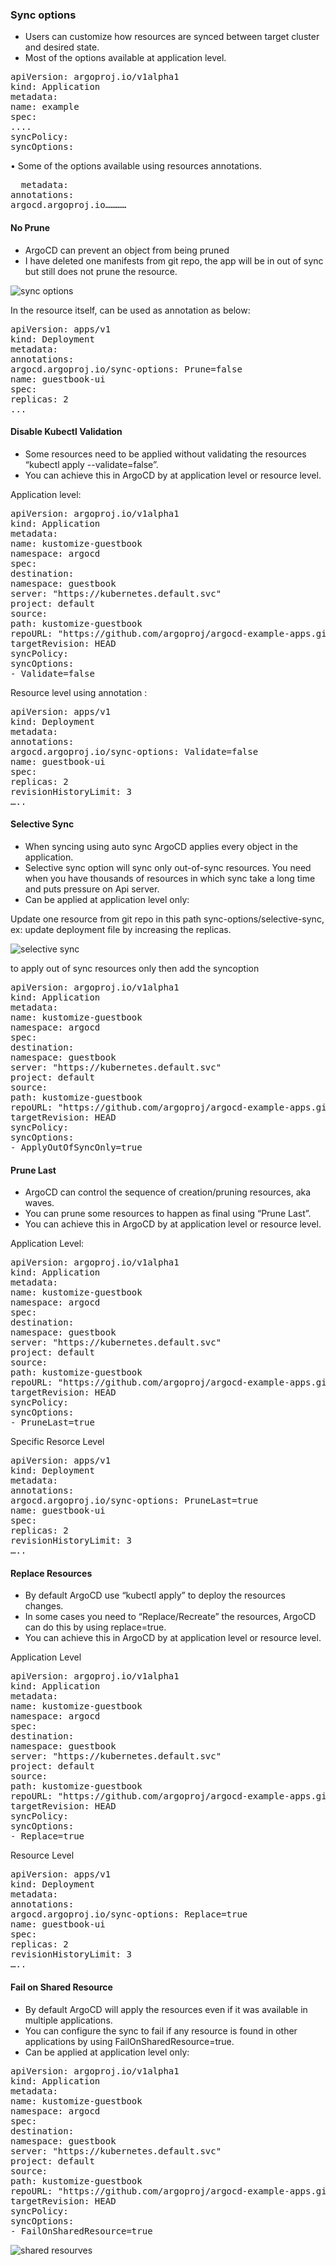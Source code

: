 ###  Sync options

* Users can customize how resources are synced between target cluster and desired state.
* Most of the options available at application level.

<pre>
apiVersion: argoproj.io/v1alpha1
kind: Application
metadata: 
name: example
spec: 
....
syncPolicy:
syncOptions:
</pre>

• Some of the options available using resources annotations.
<pre>
  metadata: 
annotations: 
argocd.argoproj.io…………
</pre>

####  No Prune 

* ArgoCD can prevent an object from being pruned
* I have deleted one manifests from git repo, the app will be in out of sync but still does not prune the resource.

![sync options](sync-options-auto-purne.PNG)

In the resource itself, can be used as annotation as below:
<pre>
apiVersion: apps/v1
kind: Deployment
metadata:
annotations:
argocd.argoproj.io/sync-options: Prune=false
name: guestbook-ui
spec:
replicas: 2
...
</pre>

####  Disable Kubectl Validation

*  Some resources need to be applied without validating the resources “kubectl apply --validate=false”.
*  You can achieve this in ArgoCD by at application level or resource level.

  Application level:
<pre>
apiVersion: argoproj.io/v1alpha1
kind: Application
metadata: 
name: kustomize-guestbook
namespace: argocd
spec: 
destination: 
namespace: guestbook
server: "https://kubernetes.default.svc"
project: default
source: 
path: kustomize-guestbook
repoURL: "https://github.com/argoproj/argocd-example-apps.git"
targetRevision: HEAD
syncPolicy:
syncOptions: 
- Validate=false
</pre>

Resource level using annotation :
<pre>
apiVersion: apps/v1
kind: Deployment
metadata:
annotations:
argocd.argoproj.io/sync-options: Validate=false
name: guestbook-ui
spec:
replicas: 2
revisionHistoryLimit: 3
…..
</pre>

####  Selective Sync

*  When syncing using auto sync ArgoCD applies every object in the application.
*  Selective sync option will sync only out-of-sync resources. You need when you have thousands of resources in which sync take a long time and puts pressure on Api server.
*  Can be applied at application level only:

Update one resource from git repo in this path sync-options/selective-sync, ex: update deployment file by increasing the replicas.

![selective sync](selective-sync.PNG)

to apply out of sync resources only then add the syncoption
<pre>
apiVersion: argoproj.io/v1alpha1
kind: Application
metadata: 
name: kustomize-guestbook
namespace: argocd
spec: 
destination: 
namespace: guestbook
server: "https://kubernetes.default.svc"
project: default
source: 
path: kustomize-guestbook
repoURL: "https://github.com/argoproj/argocd-example-apps.git"
targetRevision: HEAD
syncPolicy:
syncOptions: 
- ApplyOutOfSyncOnly=true
</pre>


####  Prune Last

*  ArgoCD can control the sequence of creation/pruning resources, aka waves.
*  You can prune some resources to happen as final using “Prune Last”.
* You can achieve this in ArgoCD by at application level or resource level.

Application Level:
<pre>
apiVersion: argoproj.io/v1alpha1
kind: Application
metadata: 
name: kustomize-guestbook
namespace: argocd
spec: 
destination: 
namespace: guestbook
server: "https://kubernetes.default.svc"
project: default
source: 
path: kustomize-guestbook
repoURL: "https://github.com/argoproj/argocd-example-apps.git"
targetRevision: HEAD
syncPolicy:
syncOptions: 
- PruneLast=true
</pre>

Specific Resorce Level
<pre>
apiVersion: apps/v1
kind: Deployment
metadata:
annotations:
argocd.argoproj.io/sync-options: PruneLast=true
name: guestbook-ui
spec:
replicas: 2
revisionHistoryLimit: 3
…..
</pre>

####  Replace Resources

* By default ArgoCD use “kubectl apply” to deploy the resources changes.
* In some cases you need to “Replace/Recreate” the resources, ArgoCD can do this by using replace=true.
* You can achieve this in ArgoCD by at application level or resource level.

Application Level
<pre>
apiVersion: argoproj.io/v1alpha1
kind: Application
metadata: 
name: kustomize-guestbook
namespace: argocd
spec: 
destination: 
namespace: guestbook
server: "https://kubernetes.default.svc"
project: default
source: 
path: kustomize-guestbook
repoURL: "https://github.com/argoproj/argocd-example-apps.git"
targetRevision: HEAD
syncPolicy:
syncOptions: 
- Replace=true
</pre>

Resource Level
<pre>
apiVersion: apps/v1
kind: Deployment
metadata:
annotations:
argocd.argoproj.io/sync-options: Replace=true
name: guestbook-ui
spec:
replicas: 2
revisionHistoryLimit: 3
…..
</pre>

####  Fail on Shared Resource

* By default ArgoCD will apply the resources even if it was available in multiple applications.
* You can configure the sync to fail if any resource is found in other applications by using FailOnSharedResource=true.
*  Can be applied at application level only:

<pre>
apiVersion: argoproj.io/v1alpha1
kind: Application
metadata: 
name: kustomize-guestbook
namespace: argocd
spec: 
destination: 
namespace: guestbook
server: "https://kubernetes.default.svc"
project: default
source: 
path: kustomize-guestbook
repoURL: "https://github.com/argoproj/argocd-example-apps.git"
targetRevision: HEAD
syncPolicy:
syncOptions: 
- FailOnSharedResource=true
</pre>
![shared resourves](shared-resources.PNG)
